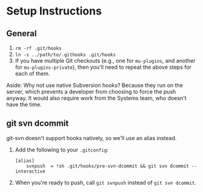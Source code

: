 # Setup Instructions


## General

1. `rm -rf .git/hooks`
1. `ln -s ../path/to/.githooks .git/hooks`
1. If you have multiple Git checkouts (e.g., one for `mu-plugins`, and another for `mu-plugins-private`), then
  you'll need to repeat the above steps for each of them.

Aside: Why not use native Subversion hooks? Because they run on the server, which prevents a developer from choosing to force the push anyway. It would also require work from the Systems team, who doesn't have the time.


## git svn dcommit

git-svn doesn't support hooks natively, so we'll use an alias instead.

1. Add the following to your `.gitconfig`:

	```
	[alias]
		svnpush  = !sh .git/hooks/pre-svn-dcommit && git svn dcommit --interactive
	```

1. When you're ready to push, call `git svnpush` instead of `git svn dcommit`.
